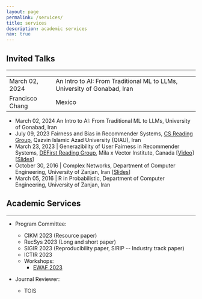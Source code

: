 ```yaml
---
layout: page
permalink: /services/
title: services
description: academic services
nav: true
---
```


<h2>Invited Talks</h2>
<hr>

<table>
  <tr>
    <td>March 02, 2024</td>
    <td>An Intro to AI: From Traditional ML to LLMs, University of Gonabad, Iran</td>
  </tr>
  <tr>
    <td>Francisco Chang</td>
    <td>Mexico</td>
  </tr>
</table>

- <span class="font-weight-bold">March 02, 2024</span> An Intro to AI: From Traditional ML to LLMs, University of Gonabad, Iran
- <span class="font-weight-bold">July 09, 2023</span> Fairness and Bias in Recommender Systems, <a href="https://sites.google.com/view/cs-reading-group/home">CS Reading Group</a>, Qazvin Islamic Azad University (QIAU), Iran
- <span class="font-weight-bold">March 23, 2023</span> | Generazibility of User Fairness in Recommender Systems, <a href="https://noon-cobbler-caa.notion.site/DEFirst-Reading-Group-23c288b0cdc540aea53bf7960754ba21">DEFirst Reading Group</a>, Mila x Vector Institute, Canada [<a href="https://www.youtube.com/watch?v=k4u5rih4zVM">Video</a>] [<a href="https://www.slideshare.net/SaeedRahmani9/generalizibilityfairness-defirst-reading-group">Slides</a>]
- <span class="font-weight-bold">October 30, 2016</span> | Complex Networks, Department of Computer Engineering, University of Zanjan, Iran [<a href="https://www.slideshare.net/SaeedRahmani9/introduction-to-complex-networks-77679817">Slides</a>]
- <span class="font-weight-bold">March 05, 2016</span> | R in Probabilistic, Department of Computer Engineering, University of Zanjan, Iran

<h2>Academic Services</h2>
<hr>

- Program Committee:
    - CIKM 2023 (Resource paper)
    - RecSys 2023 (Long and short paper)
    - SIGIR 2023 (Reproducibility paper, SIRIP -- Industry track paper)
    - ICTIR 2023
    - Workshops:
        - <a href="https://sites.google.com/view/ewaf23/">EWAF 2023</a>

- Journal Reviewer:
    - TOIS
